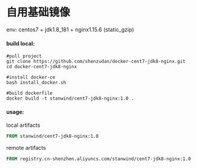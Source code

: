 # 自用基础镜像
env: centos7 + jdk1.8_181 + nginx1.15.6 (static_gzip)

#### build local:

```shell
#pull project
git clone https://github.com/shenzudan/docker-cent7-jdk8-nginx.git
cd docker-cent7-jdk8-nginx

#install docker-ce
bash install_docker.sh

#build dockerfile
docker build -t stanwind/cent7-jdk8-nginx:1.0 .
```

#### usage:

local artifacts
```dockerfile
FROM stanwind/cent7-jdk8-nginx:1.0
```

remote artifacts
```dockerfile
FROM registry.cn-shenzhen.aliyuncs.com/stanwind/cent7-jdk8-nginx:1.0
```








